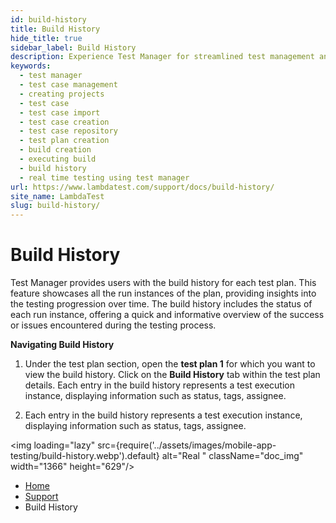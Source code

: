 ```yaml
---
id: build-history
title: Build History
hide_title: true
sidebar_label: Build History
description: Experience Test Manager for streamlined test management and real-time testing. Elevate your testing efficiency with various features and insights.
keywords:
  - test manager
  - test case management 
  - creating projects
  - test case
  - test case import
  - test case creation
  - test case repository
  - test plan creation
  - build creation
  - executing build
  - build history
  - real time testing using test manager
url: https://www.lambdatest.com/support/docs/build-history/
site_name: LambdaTest
slug: build-history/
---
```


<script type="application/ld+json"
      dangerouslySetInnerHTML={{ __html: JSON.stringify({
       "@context": "https://schema.org",
        "@type": "BreadcrumbList",
        "itemListElement": [{
          "@type": "ListItem",
          "position": 1,
          "name": "LambdaTest",
          "item": "https://www.lambdatest.com"
        },{
          "@type": "ListItem",
          "position": 2,
          "name": "Support",
          "item": "https://www.lambdatest.com/support/docs/"
        },{
          "@type": "ListItem",
          "position": 3,
          "name": "Build History",
          "item": "https://www.lambdatest.com/support/docs/build-history/"
        }]
      })
    }}
></script>

# Build History

Test Manager provides users with the build history for each test plan. This feature showcases all the run instances of the plan, providing insights into the testing progression over time. The build history includes the status of each run instance, offering a quick and informative overview of the success or issues encountered during the testing process.

**Navigating Build History**

1. Under the test plan section, open the **test plan 1** for which you want to view the build history. Click on the **Build History** tab within the test plan details. Each entry in the build history represents a test execution instance, displaying information such as status, tags, assignee.

2. Each entry in the build history represents a test execution instance, displaying information such as status, tags, assignee.

<img loading="lazy" src={require('../assets/images/mobile-app-testing/build-history.webp').default} alt="Real "  className="doc_img" width="1366" height="629"/>


<nav aria-label="breadcrumbs">
  <ul className="breadcrumbs">
    <li className="breadcrumbs__item">
      <a className="breadcrumbs__link" href="https://www.lambdatest.com">
        Home
      </a>
    </li>
    <li className="breadcrumbs__item">
      <a className="breadcrumbs__link" target="_self" href="https://www.lambdatest.com/support/docs/">
        Support
      </a>
    </li>
    <li className="breadcrumbs__item breadcrumbs__item--active">
      <span className="breadcrumbs__link">
       Build History
      </span>
    </li>
  </ul>
</nav>


